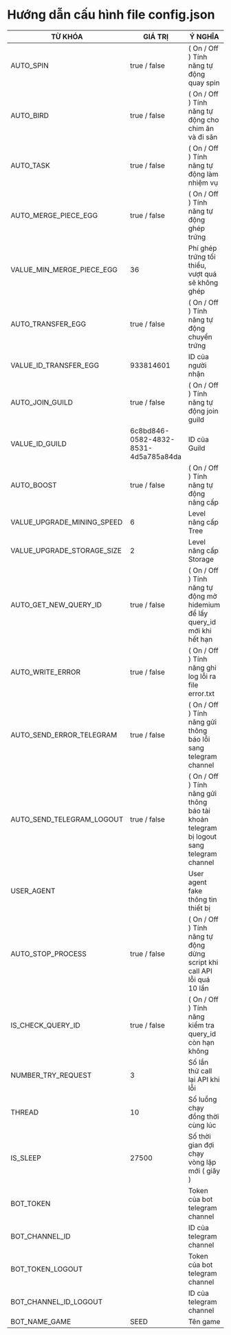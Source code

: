 # Hướng dẫn cấu hình file config.json
| TỪ KHÓA   | GIÁ TRỊ                              | Ý NGHĨA                                                                    |
|-----------|--------------------------------------|----------------------------------------------------------------------------|
| AUTO_SPIN | true / false                         | ( On / Off ) Tính năng tự động quay spin                                   |
| AUTO_BIRD | true / false                         | ( On / Off ) Tính năng tự động cho chim ăn và đi săn                       |
| AUTO_TASK | true / false                         | ( On / Off ) Tính năng tự động làm nhiệm vụ                                |
| AUTO_MERGE_PIECE_EGG | true / false                         | ( On / Off ) Tính năng tự động ghép trứng                                  |
| VALUE_MIN_MERGE_PIECE_EGG | 36                                   | Phí ghép trứng tối thiểu, vượt quá sẽ không ghép                           |
| AUTO_TRANSFER_EGG | true / false                         | ( On / Off ) Tính năng tự động chuyển trứng                                |
| VALUE_ID_TRANSFER_EGG | 933814601                            | ID của người nhận                                                          |
| AUTO_JOIN_GUILD | true / false                         | ( On / Off ) Tính năng tự động join guild                                  |
| VALUE_ID_GUILD | 6c8bd846-0582-4832-8531-4d5a785a84da | ID của Guild                                                               |
| AUTO_BOOST | true / false                         | ( On / Off ) Tính năng tự động nâng cấp                                    |
| VALUE_UPGRADE_MINING_SPEED | 6                                    | Level nâng cấp Tree                                                        |
| VALUE_UPGRADE_STORAGE_SIZE | 2                                    | Level nâng cấp Storage                                                     |
| AUTO_GET_NEW_QUERY_ID | true / false | ( On / Off ) Tính năng tự động mở hidemium để lấy query_id mới khi hết hạn              |
| AUTO_WRITE_ERROR | true / false | ( On / Off ) Tính năng ghi log lỗi ra file error.txt                                    |
| AUTO_SEND_ERROR_TELEGRAM | true / false | ( On / Off ) Tính năng gửi thông báo lỗi sang telegram channel                          |
| AUTO_SEND_TELEGRAM_LOGOUT | true / false | ( On / Off ) Tính năng gửi thông báo tài khoản telegram bị logout sang telegram channel |
| USER_AGENT |  | User agent fake thông tin thiết bị                                                      |
| AUTO_STOP_PROCESS | true / false | ( On / Off ) Tính năng tự động dừng script khi call API lỗi quá 10 lần                  |
| IS_CHECK_QUERY_ID | true / false | ( On / Off ) Tính năng kiểm tra query_id còn hạn không                                  |
| NUMBER_TRY_REQUEST | 3            | Số lần thử call lại API khi lỗi                                                         |
| THREAD | 10           | Số luồng chạy đồng thời cùng lúc                                                        |
| IS_SLEEP | 27500        | Số thời gian đợi chạy vòng lặp mới ( giây )                                             |
| BOT_TOKEN |              | Token của bot telegram channel                                                          |
| BOT_CHANNEL_ID |              | ID của telegram channel                                                                 |
| BOT_TOKEN_LOGOUT |              | Token của bot telegram channel                                                          |
| BOT_CHANNEL_ID_LOGOUT |              | ID của telegram channel                                                                 |
| BOT_NAME_GAME | SEED                                  | Tên game                                                                   |
